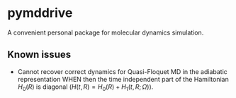 # pymddrive

A convenient personal package for molecular dynamics simulation.

## Known issues
- Cannot recover correct dynamics for Quasi-Floquet MD in the adiabatic representation WHEN then the time independent part of the Hamiltonian $H_0(R)$ is diagonal ($H(t, R) = H_0(R) + H_1(t, R; \Omega)$).
